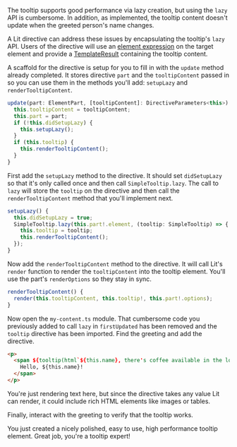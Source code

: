 The tooltip supports good performance via lazy creation, but using the
`lazy` API is cumbersome. In addition, as implemented, the tooltip content
doesn't update when the greeted person's name changes.

A Lit directive can address these issues by encapsulating the tooltip's `lazy`
API. Users of the directive will use an
[element expression](http://lit.dev/docs/templates/expressions/#element-expressions)
on the target element and provide a
[TemplateResult](http://lit.dev/docs/libraries/standalone-templates/#rendering-lit-html-templates)
containing the tooltip content.

A scaffold for the directive is setup for you to fill in with the `update`
method already completed. It stores directive `part` and the `tooltipContent`
passed in so you can use them in the methods you'll add: `setupLazy` and
`renderTooltipContent`.

```ts
update(part: ElementPart, [tooltipContent]: DirectiveParameters<this>) {
  this.tooltipContent = tooltipContent;
  this.part = part;
  if (!this.didSetupLazy) {
    this.setupLazy();
  }
  if (this.tooltip) {
    this.renderTooltipContent();
  }
}
```

First add the `setupLazy` method to the directive. It should set `didSetupLazy`
so that it's only called once and then call `SimpleTooltip.lazy`. The call to
`lazy` will store the `tooltip` on the directive and then call the
`renderTooltipContent` method that you'll implement next.

```ts
setupLazy() {
  this.didSetupLazy = true;
  SimpleTooltip.lazy(this.part!.element, (tooltip: SimpleTooltip) => {
    this.tooltip = tooltip;
    this.renderTooltipContent();
  });
}
```

Now add the `renderTooltipContent` method to the directive. It will call Lit's
`render` function to render the `tooltipContent` into the tooltip element.
You'll use the part's `renderOptions` so they stay in sync.

```ts
renderTooltipContent() {
  render(this.tooltipContent, this.tooltip!, this.part!.options);
}
```

Now open the `my-content.ts` module. That cumbersome code you previously added
to call `lazy` in `firstUpdated` has been removed and the `tooltip` directive
has been imported. Find the greeting and add the directive.

```html
<p>
  <span ${tooltip(html`${this.name}, there's coffee available in the lounge.`)}>
    Hello, ${this.name}!
  </span>
</p>
```

<aside class="info">You're just rendering text here, but since the directive
takes any value Lit can render, it could include rich HTML elements like images
or tables.</aside>

Finally, interact with the greeting to verify that the tooltip works.

You just created a nicely polished, easy to use, high performance tooltip
element. Great job, you're a tooltip expert!
